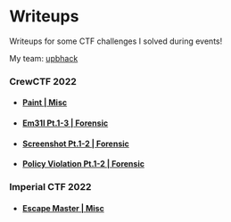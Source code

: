 # Writeups
Writeups for some CTF challenges I solved during events!

My team: [upbhack](https://ctftime.org/team/57581)

### CrewCTF 2022
- #### [Paint | Misc](https://github.com/xXLeoXxOne/writeups/blob/main/CrewCTF%202022/Paint.md)
- #### [Em31l Pt.1-3 | Forensic](https://github.com/xXLeoXxOne/writeups/blob/main/CrewCTF%202022/Screenshot.md)
- #### [Screenshot Pt.1-2 | Forensic](https://github.com/xXLeoXxOne/writeups/blob/main/CrewCTF%202022/Em31l.md)
- #### [Policy Violation Pt.1-2 | Forensic](https://github.com/xXLeoXxOne/writeups/blob/main/CrewCTF%202022/PolicyViolation.md)

### Imperial CTF 2022
- #### [Escape Master | Misc](https://github.com/xXLeoXxOne/writeups/blob/main/Imperial%20CTF%202022/escapemaster.md)
